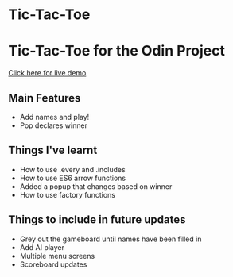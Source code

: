 # Tic-Tac-Toe
# Tic-Tac-Toe for the Odin Project #

[Click here for live demo](https://dylaan94.github.io/Tic-Tac-Toe/)

## Main Features ##
* Add names and play!
* Pop declares winner

## Things I've learnt ##
* How to use .every and .includes
* How to use ES6 arrow functions
* Added a popup that changes based on winner
* How to use factory functions 

## Things to include in future updates ##
* Grey out the gameboard until names have been filled in
* Add AI player
* Multiple menu screens
* Scoreboard updates